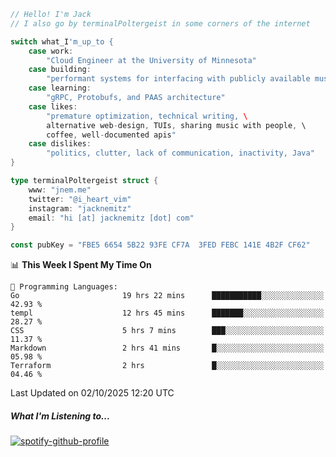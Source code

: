 ```go
// Hello! I'm Jack
// I also go by terminalPoltergeist in some corners of the internet

switch what_I'm_up_to {
    case work:
        "Cloud Engineer at the University of Minnesota"
    case building:
        "performant systems for interfacing with publicly available music datasets"
    case learning:
        "gRPC, Protobufs, and PAAS architecture"
    case likes:
        "premature optimization, technical writing, \
        alternative web-design, TUIs, sharing music with people, \
        coffee, well-documented apis"
    case dislikes:
        "politics, clutter, lack of communication, inactivity, Java"
}

type terminalPoltergeist struct {
    www: "jnem.me"
    twitter: "@i_heart_vim"
    instagram: "jacknemitz"
    email: "hi [at] jacknemitz [dot] com"
}

const pubKey = "FBE5 6654 5B22 93FE CF7A  3FED FEBC 141E 4B2F CF62"
```

<!--START_SECTION:waka-->
📊 **This Week I Spent My Time On** 

```text
💬 Programming Languages: 
Go                       19 hrs 22 mins      ███████████░░░░░░░░░░░░░░   42.93 % 
templ                    12 hrs 45 mins      ███████░░░░░░░░░░░░░░░░░░   28.27 % 
CSS                      5 hrs 7 mins        ███░░░░░░░░░░░░░░░░░░░░░░   11.37 % 
Markdown                 2 hrs 41 mins       █░░░░░░░░░░░░░░░░░░░░░░░░   05.98 % 
Terraform                2 hrs               █░░░░░░░░░░░░░░░░░░░░░░░░   04.46 % 
```


 Last Updated on 02/10/2025 12:20 UTC
<!--END_SECTION:waka-->

##### What I'm Listening to...

[![spotify-github-profile](https://jnem.me/listening-item?maxAge=2592000)](https://jnem.me/listening)
